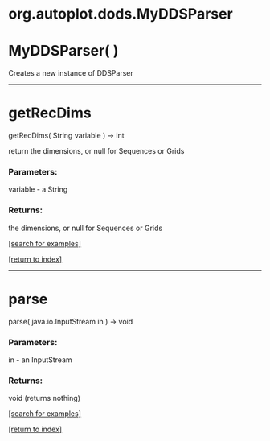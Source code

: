 # org.autoplot.dods.MyDDSParser



# MyDDSParser( )
Creates a new instance of DDSParser

***
<a name="getRecDims"></a>
# getRecDims
getRecDims( String variable ) &rarr; int

return the dimensions, or null for Sequences or Grids

### Parameters:
variable - a String

### Returns:
the dimensions, or null for Sequences or Grids

<a href="https://github.com/autoplot/dev/search?q=getRecDims&unscoped_q=getRecDims">[search for examples]</a>

<a href="https://github.com/autoplot/documentation/blob/master/javadoc/index-all.md">[return to index]</a>

***
<a name="parse"></a>
# parse
parse( java.io.InputStream in ) &rarr; void



### Parameters:
in - an InputStream

### Returns:
void (returns nothing)


<a href="https://github.com/autoplot/dev/search?q=parse&unscoped_q=parse">[search for examples]</a>

<a href="https://github.com/autoplot/documentation/blob/master/javadoc/index-all.md">[return to index]</a>

